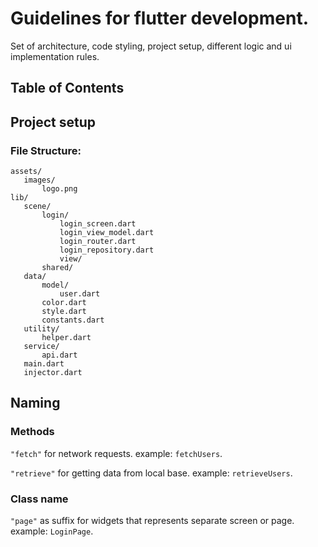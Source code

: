 # Guidelines for flutter development.

Set of architecture, code styling, project setup, different logic and ui implementation rules.


## Table of Contents

## Project setup
 ### File Structure:
 ```
assets/
	images/
		logo.png
lib/
	scene/
		login/
			login_screen.dart
			login_view_model.dart
			login_router.dart
			login_repository.dart		
			view/
		shared/
	data/
		model/
			user.dart
		color.dart
		style.dart
		constants.dart
	utility/
		helper.dart
	service/
		api.dart
	main.dart
	injector.dart
```

## Naming
### Methods
`"fetch"` for network requests. example: `fetchUsers`.

`"retrieve"` for getting data from local base. example: `retrieveUsers`.
### Class name
`"page"` as suffix for widgets that represents separate screen or page. example: `LoginPage`.
